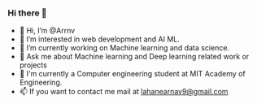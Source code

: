 ### Hi there 👋


- 👋 Hi, I’m @Arrnv
- 👀 I’m interested in web development and AI ML.
- 🌱 I’m currently working on Machine learning and data science.
- 💬 Ask me about Machine learning and Deep learning related work or projects
- 💞️ I'm currently a Computer engineering student at MIT Academy of Engineering.
- 📫 If you want to contact me mail at lahanearnav9@gmail.com


